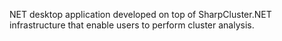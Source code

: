 NET desktop application developed on top of SharpCluster.NET infrastructure that enable users to perform cluster analysis.
